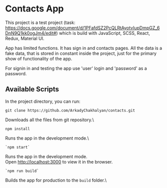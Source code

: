 # Contacts App

This project is a test project (task: https://docs.google.com/document/d/1PFafdSZ2PcQLRtAyotvIupDmpGZ_6DnN9Q1kk0ogJm4/edit#) which is build with JavaScript, SCSS, React, Redux, Material UI.

App has limited functions. It has sign in and contacts pages. All the data is a fake data, that is stored in constant inside the project, just for the primary show of functionality of the app.

For signin in and testing the app use 'user' login and 'password' as a password.

## Available Scripts

In the project directory, you can run:
``` code
git clone https://github.com/ArkadyChakhalyan/contacts.git
```

Downloads all the files from git repository.\
``` code
npm install
```
Runs the app in the development mode.\

``` code
`npm start`
```

Runs the app in the development mode.\
Open [http://localhost:3000](http://localhost:3000) to view it in the browser.

``` code
`npm run build`
```

Builds the app for production to the `build` folder.\